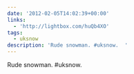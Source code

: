 ```yaml
---
date: '2012-02-05T14:02:39+00:00'
links:
  - 'http://lightbox.com/huQb4XO'
tags:
  - uksnow
description: 'Rude snowman. #uksnow.  '
---
```

Rude snowman. #uksnow.  
